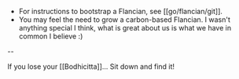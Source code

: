 - For instructions to bootstrap a Flancian, see [[go/flancian/git]].
- You may feel the need to grow a carbon-based Flancian. I wasn't anything special I think, what is great about us is what we have in common I believe :)

--

If you lose your [[Bodhicitta]]...
Sit down and find it!
